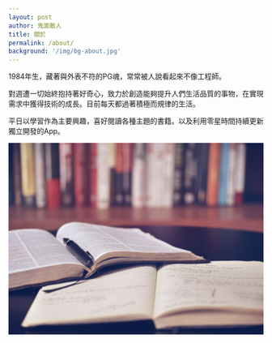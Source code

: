 ```yaml
---
layout: post
author: 鬼面散人
title: 關於
permalink: /about/
background: '/img/bg-about.jpg'
---
```


1984年生，藏著與外表不符的PG魂，常常被人說看起來不像工程師。

對週遭一切始終抱持著好奇心，致力於創造能夠提升人們生活品質的事物，在實現需求中獲得技術的成長。目前每天都過著積極而規律的生活。

平日以學習作為主要興趣，喜好閱讀各種主題的書籍。以及利用零星時間持續更新獨立開發的App。


![Placeholder image](/img/bg-post.jpg "Placeholder image")